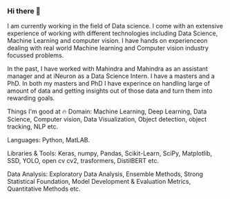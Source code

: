 ### Hi there 👋

<!--
**Subhasankar261/Subhasankar261** is a ✨ _special_ ✨ repository because its `README.md` (this file) appears on your GitHub profile.

Here are some ideas to get you started:

- 🔭 I’m currently working on ...
- 🌱 I’m currently learning ...
- 👯 I’m looking to collaborate on ...
- 🤔 I’m looking for help with ...
- 💬 Ask me about ...
- 📫 How to reach me: ...
- 😄 Pronouns: ...
- ⚡ Fun fact: ...
-->
I am currently working in the field of Data science. I come with an extensive experience of working with different technologies including  Data Science, Machine Learning and computer vision. I have hands on experienceon dealing with real world Machine learning and Computer vision industry focussed problems.

In the past, I have worked with Mahindra and Mahindra as an assistant manager and at iNeuron as a Data Science Intern. I have a masters and a PhD. In both my masters and PhD I have experince on handling large of amount of data and getting insights out of those data and turn them into rewarding goals.

Things I'm good at 🔥
Domain: Machine Learning, Deep Learning, Data Science, Computer vision, Data Visualization, Object detection, object tracking, NLP etc.

Languages: Python, MatLAB.

Libraries & Tools: Keras, numpy, Pandas, Scikit-Learn, SciPy, Matplotlib, SSD, YOLO, open cv cv2, trasformers, DistilBERT etc.

Data Analysis: Exploratory Data Analysis, Ensemble Methods, Strong Statistical Foundation, Model Development & Evaluation Metrics, Quantitative Methods etc.
